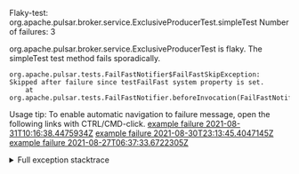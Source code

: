         
Flaky-test: org.apache.pulsar.broker.service.ExclusiveProducerTest.simpleTest
Number of failures: 3

org.apache.pulsar.broker.service.ExclusiveProducerTest is flaky. The simpleTest test method fails sporadically.

```
org.apache.pulsar.tests.FailFastNotifier$FailFastSkipException: Skipped after failure since testFailFast system property is set.
	at org.apache.pulsar.tests.FailFastNotifier.beforeInvocation(FailFastNotifier.java:88)

```

Usage tip: To enable automatic navigation to failure message, open the following links with CTRL/CMD-click.
[example failure 2021-08-31T10:16:38.4475934Z](https://github.com/apache/pulsar/runs/3471501156?check_suite_focus=true#step:10:1211)
[example failure 2021-08-30T23:13:45.4047145Z](https://github.com/apache/pulsar/runs/3467152431?check_suite_focus=true#step:9:467)
[example failure 2021-08-27T06:37:33.6722305Z](https://github.com/apache/pulsar/runs/3440411059?check_suite_focus=true#step:9:2389)


<details>
<summary>Full exception stacktrace</summary>
<code><pre>
org.apache.pulsar.tests.FailFastNotifier$FailFastSkipException: Skipped after failure since testFailFast system property is set.
	at org.apache.pulsar.tests.FailFastNotifier.beforeInvocation(FailFastNotifier.java:88)

</pre></code>
</details>


